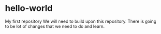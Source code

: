 # hello-world
My first repository
We will need to build upon this repository. There is going to be lot of changes that we need to do and learn. 

